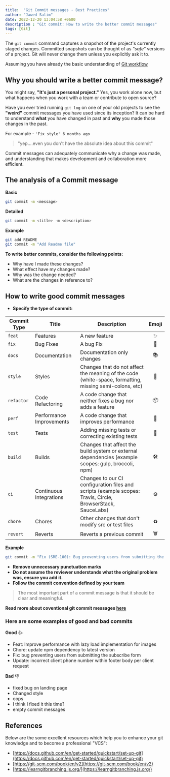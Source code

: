 ```yaml
---
title:  "Git Commit messages - Best Practices"
author: "Jawed Salim"
date: 2022-12-20 13:04:58 +0600
description : "Git commit: How to write the better commit messages"
tags: [Git]
---
```


The `git commit` command captures a snapshot of the project's currently staged changes.
Committed snapshots can be thought of as *"safe"* versions of a project.
Git will never change them unless you explicitly ask it to.

Assuming you have already the basic understanding of [Git workflow](https://docs.github.com/en/get-started/using-git/about-git)

## Why you should write a better commit message?

You might say, **"It's just a personal project."** Yes, you work alone now, but what happens when you work with a team or contribute to open source?

Have you ever tried running `git log` on one of your old projects to see the **"weird"** commit messages you have used since its inception? 
It can be hard to understand **what** you have changed in past and **why** you made those changes in the past.

For example - `'Fix style' 6 months ago` 
> "yep....even you don't have the absolute idea about this commit"

Commit messages can adequately communicate why a change was made, and understanding that makes development and collaboration more efficient.

## The analysis of a Commit message

**Basic**

```sh
git commit -m <message>
```

**Detailed**

```sh
git commit -m <title> -m <description>
```

**Example**

```sh
git add README
git commit -m "Add Readme file"
```

**To write better commits, consider the following points:**

- Why have I made these changes?
- What effect have my changes made?
- Why was the change needed?
- What are the changes in reference to?

## How to write good commit messages

- **Specify the type of commit:**

| Commit Type | Title                    | Description                                                                                                 | Emoji  |
| ----------- | ------------------------ | ----------------------------------------------------------------------------------------------------------- |:------:|
| `feat`      | Features                 | A new feature                                                                                               | ✨     |
| `fix`       | Bug Fixes                | A bug Fix                                                                                                   | 🐛     |
| `docs`      | Documentation            | Documentation only changes                                                                                  | 📚     |
| `style`     | Styles                   | Changes that do not affect the meaning of the code (white-space, formatting, missing semi-colons, etc)      | 💎     |
| `refactor`  | Code Refactoring         | A code change that neither fixes a bug nor adds a feature                                                   | 📦     |
| `perf`      | Performance Improvements | A code change that improves performance                                                                     | 🚀     |
| `test`      | Tests                    | Adding missing tests or correcting existing tests                                                           | 🚨     |
| `build`     | Builds                   | Changes that affect the build system or external dependencies (example scopes: gulp, broccoli, npm)         | 🛠     |
| `ci`        | Continuous Integrations  | Changes to our CI configuration files and scripts (example scopes: Travis, Circle, BrowserStack, SauceLabs) | ⚙️     |
| `chore`     | Chores                   | Other changes that don't modify src or test files                                                           | ♻️     |
| `revert`    | Reverts                  | Reverts a previous commit                                                                                   | 🗑     |

**Example** 

```sh
git commit -m "Fix (SRE-100): Bug preventing users from submitting the subscribe form"
```

- **Remove unnecessary punctuation marks**
- **Do not assume the reviewer understands what the original problem was, ensure you add it.**
- **Follow the commit convention defined by your team**

> The most important part of a commit message is that it should be clear and meaningful.

**Read more about coventional git commit messages [here](https://www.conventionalcommits.org/en/v1.0.0/)**

### Here are some examples of good and bad commits

**Good** 👍	
- Feat: Improve performance with lazy load implementation for images
- Chore: update npm dependency to latest version
- Fix: bug preventing users from submitting the subscribe form
- Update: incorrect client phone number within footer body per client request

**Bad** 👎
- fixed bug on landing page
- Changed style
- oops
- I think I fixed it this time?
- empty commit messages

## References

Below are the some excellent resources which help you to enhance your git knowledge and to become a professional "VCS":

- [https://docs.github.com/en/get-started/quickstart/set-up-git](https://docs.github.com/en/get-started/quickstart/set-up-git)
- [https://git-scm.com/book/en/v2](https://git-scm.com/book/en/v2)
- [https://learngitbranching.js.org/](https://learngitbranching.js.org/)
